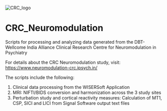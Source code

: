 ![CRC_logo](https://user-images.githubusercontent.com/55076917/236701178-d37cf2b8-5450-468e-b40d-f7c581a3b284.jpeg)

# CRC_Neuromodulation

Scripts for processing and analyzing data generated from the DBT-Wellcome India Alliance Clinical Research Centre for Neuromodulation in Psychiatry

For details about the CRC Neuromodulation study, visit: https://www.neuromodulation-crc.ipsych.in/

The scripts include the following:

1. Clinical data processing from the WISERSoft Application
2. MRI: NIFTI/BIDS conversion and harmonization across the 3 study sites
3. Perturbation study and cortical reactivity measures: Calculation of MT1, CSP, SICI and LICI from Signal Software output text files

